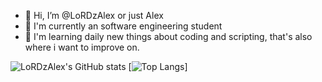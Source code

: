 - 👋 Hi, I’m @LoRDzAlex or just Alex
- 👀 I'm currently an software engineering student
- 🌱 I'm learning daily new things about coding and scripting, that's also where i want to improve on.

![LoRDzAlex's GitHub stats](https://github-readme-stats-lordzalex.vercel.app/api?username=LoRDzAlex&show_icons=true&theme=radical)
[![Top Langs](https://github-readme-stats-lordzalex.vercel.app/api/top-langs/?username=LoRDzAlex&show_icons=true&theme=radical)]


<!---
LoRDzAlex/LoRDzAlex is a ✨ special ✨ repository because its `README.md` (this file) appears on your GitHub profile.
You can click the Preview link to take a look at your changes.
--->

